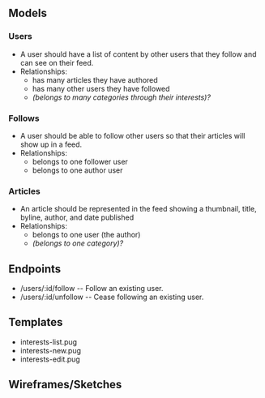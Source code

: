 ## Models

### Users
  * A user should have a list of content by other users that they follow and can see on their feed.
  * Relationships:
    * has many articles they have authored
    * has many other users they have followed
    * *(belongs to many categories through their interests)?*
    
### Follows
  * A user should be able to follow other users so that their articles will show up in a feed.
  * Relationships:
    * belongs to one follower user
    * belongs to one author user

### Articles
  * An article should be represented in the feed showing a thumbnail, title, byline, author, and date published
  * Relationships:
    * belongs to one user (the author)
    * *(belongs to one category)?*

## Endpoints

* /users/:id/follow  -- Follow an existing user.
* /users/:id/unfollow  -- Cease following an existing user.

## Templates
  * interests-list.pug
  * interests-new.pug
  * interests-edit.pug

## Wireframes/Sketches

